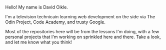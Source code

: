 Hello! My name is David Oikle.

I'm a television technicain learning web development on the side via The Odin Project, Code Academy, and trusty Google.

Most of the repositories here will be from the lessons I'm doing, with a few personal projects that I'm working on sprinkled here and there. Take a look, and let me know what you think!

<!---
DavidOikle/DavidOikle is a ✨ special ✨ repository because its `README.md` (this file) appears on your GitHub profile.
You can click the Preview link to take a look at your changes.
--->
